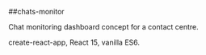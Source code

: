 ##chats-monitor

Chat monitoring dashboard concept for a contact centre. 

create-react-app, React 15, vanilla ES6.